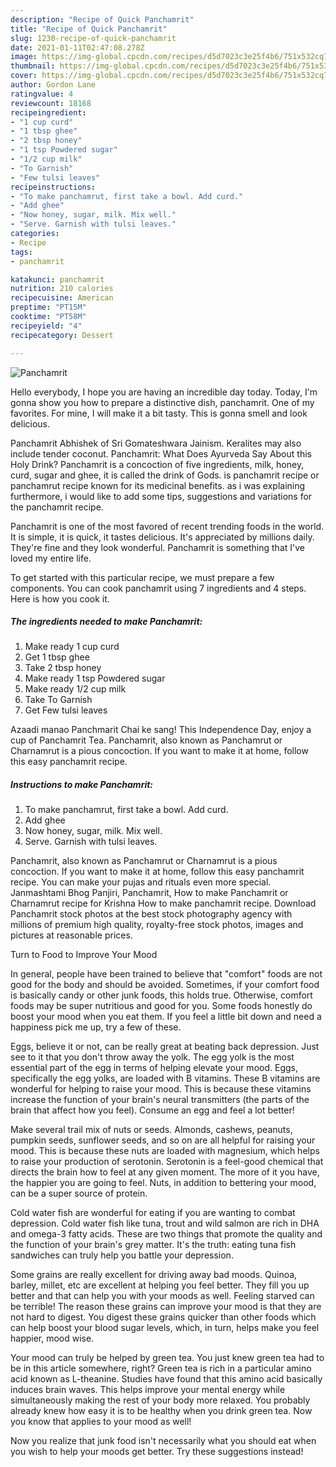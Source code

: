 ```yaml
---
description: "Recipe of Quick Panchamrit"
title: "Recipe of Quick Panchamrit"
slug: 1230-recipe-of-quick-panchamrit
date: 2021-01-11T02:47:08.278Z
image: https://img-global.cpcdn.com/recipes/d5d7023c3e25f4b6/751x532cq70/panchamrit-recipe-main-photo.jpg
thumbnail: https://img-global.cpcdn.com/recipes/d5d7023c3e25f4b6/751x532cq70/panchamrit-recipe-main-photo.jpg
cover: https://img-global.cpcdn.com/recipes/d5d7023c3e25f4b6/751x532cq70/panchamrit-recipe-main-photo.jpg
author: Gordon Lane
ratingvalue: 4
reviewcount: 18168
recipeingredient:
- "1 cup curd"
- "1 tbsp ghee"
- "2 tbsp honey"
- "1 tsp Powdered sugar"
- "1/2 cup milk"
- "To Garnish"
- "Few tulsi leaves"
recipeinstructions:
- "To make panchamrut, first take a bowl. Add curd."
- "Add ghee"
- "Now honey, sugar, milk. Mix well."
- "Serve. Garnish with tulsi leaves."
categories:
- Recipe
tags:
- panchamrit

katakunci: panchamrit 
nutrition: 210 calories
recipecuisine: American
preptime: "PT15M"
cooktime: "PT58M"
recipeyield: "4"
recipecategory: Dessert

---
```



![Panchamrit](https://img-global.cpcdn.com/recipes/d5d7023c3e25f4b6/751x532cq70/panchamrit-recipe-main-photo.jpg)

Hello everybody, I hope you are having an incredible day today. Today, I'm gonna show you how to prepare a distinctive dish, panchamrit. One of my favorites. For mine, I will make it a bit tasty. This is gonna smell and look delicious.

Panchamrit Abhishek of Sri Gomateshwara Jainism. Keralites may also include tender coconut. Panchamrit: What Does Ayurveda Say About this Holy Drink? Panchamrit is a concoction of five ingredients, milk, honey, curd, sugar and ghee, it is called the drink of Gods. is panchamrit recipe or panchamrut recipe known for its medicinal benefits. as i was explaining furthermore, i would like to add some tips, suggestions and variations for the panchamrit recipe.

Panchamrit is one of the most favored of recent trending foods in the world. It is simple, it is quick, it tastes delicious. It's appreciated by millions daily. They're fine and they look wonderful. Panchamrit is something that I've loved my entire life.


To get started with this particular recipe, we must prepare a few components. You can cook panchamrit using 7 ingredients and 4 steps. Here is how you cook it.

<!--inarticleads1-->

##### The ingredients needed to make Panchamrit:

1. Make ready 1 cup curd
1. Get 1 tbsp ghee
1. Take 2 tbsp honey
1. Make ready 1 tsp Powdered sugar
1. Make ready 1/2 cup milk
1. Take To Garnish
1. Get Few tulsi leaves


Azaadi manao Panchmarit Chai ke sang! This Independence Day, enjoy a cup of Panchamrit Tea. Panchamrit, also known as Panchamrut or Charnamrut is a pious concoction. If you want to make it at home, follow this easy panchamrit recipe. 

<!--inarticleads2-->

##### Instructions to make Panchamrit:

1. To make panchamrut, first take a bowl. Add curd.
1. Add ghee
1. Now honey, sugar, milk. Mix well.
1. Serve. Garnish with tulsi leaves.


Panchamrit, also known as Panchamrut or Charnamrut is a pious concoction. If you want to make it at home, follow this easy panchamrit recipe. You can make your pujas and rituals even more special. Janmashtami Bhog Panjiri, Panchamrit, How to make Panchamrit or Charnamrut recipe for Krishna How to make panchamrit recipe. Download Panchamrit stock photos at the best stock photography agency with millions of premium high quality, royalty-free stock photos, images and pictures at reasonable prices. 

Turn to Food to Improve Your Mood


In general, people have been trained to believe that "comfort" foods are not good for the body and should be avoided. Sometimes, if your comfort food is basically candy or other junk foods, this holds true. Otherwise, comfort foods may be super nutritious and good for you. Some foods honestly do boost your mood when you eat them. If you feel a little bit down and need a happiness pick me up, try a few of these.

Eggs, believe it or not, can be really great at beating back depression. Just see to it that you don't throw away the yolk. The egg yolk is the most essential part of the egg in terms of helping elevate your mood. Eggs, specifically the egg yolks, are loaded with B vitamins. These B vitamins are wonderful for helping to raise your mood. This is because these vitamins increase the function of your brain's neural transmitters (the parts of the brain that affect how you feel). Consume an egg and feel a lot better!

Make several trail mix of nuts or seeds. Almonds, cashews, peanuts, pumpkin seeds, sunflower seeds, and so on are all helpful for raising your mood. This is because these nuts are loaded with magnesium, which helps to raise your production of serotonin. Serotonin is a feel-good chemical that directs the brain how to feel at any given moment. The more of it you have, the happier you are going to feel. Nuts, in addition to bettering your mood, can be a super source of protein.

Cold water fish are wonderful for eating if you are wanting to combat depression. Cold water fish like tuna, trout and wild salmon are rich in DHA and omega-3 fatty acids. These are two things that promote the quality and the function of your brain's grey matter. It's the truth: eating tuna fish sandwiches can truly help you battle your depression. 

Some grains are really excellent for driving away bad moods. Quinoa, barley, millet, etc are excellent at helping you feel better. They fill you up better and that can help you with your moods as well. Feeling starved can be terrible! The reason these grains can improve your mood is that they are not hard to digest. You digest these grains quicker than other foods which can help boost your blood sugar levels, which, in turn, helps make you feel happier, mood wise.

Your mood can truly be helped by green tea. You just knew green tea had to be in this article somewhere, right? Green tea is rich in a particular amino acid known as L-theanine. Studies have found that this amino acid basically induces brain waves. This helps improve your mental energy while simultaneously making the rest of your body more relaxed. You probably already knew how easy it is to be healthy when you drink green tea. Now you know that applies to your mood as well!

Now you realize that junk food isn't necessarily what you should eat when you wish to help your moods get better. Try  these suggestions  instead!

